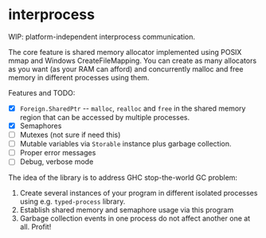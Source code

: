 # interprocess

WIP: platform-independent interprocess communication.

The core feature is shared memory allocator implemented using POSIX mmap and Windows CreateFileMapping.
You can create as many allocators as you want (as your RAM can afford) and
concurrently malloc and free memory in different processes using them.

Features and TODO:

  * [x] `Foreign.SharedPtr` -- `malloc`, `realloc` and `free` in the shared memory region
        that can be accessed by multiple processes.
  * [x] Semaphores
  * [ ] Mutexes (not sure if need this)
  * [ ] Mutable variables via `Storable` instance plus garbage collection.
  * [ ] Proper error messages
  * [ ] Debug, verbose mode

The idea of the library is to address GHC stop-the-world GC problem:

  1. Create several instances of your program in different isolated processes
     using e.g. `typed-process` library.
  2. Establish shared memory and semaphore usage via this program
  3. Garbage collection events in one process do not affect another one at all. Profit!
